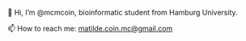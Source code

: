 👋 Hi, I’m @mcmcoin, bioinformatic student from Hamburg University.

📫 How to reach me:
matilde.coin.mc@gmail.com
